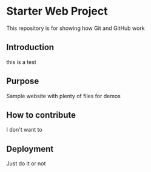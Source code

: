 # Starter Web Project

This repository is for showing how Git and GitHub work

## Introduction

this is a test

## Purpose

Sample website with plenty of files for demos

## How to contribute

I don't want to

## Deployment

Just do it or not
